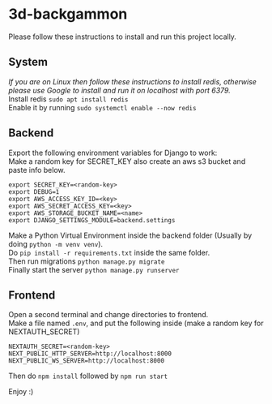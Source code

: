 # 3d-backgammon

Please follow these instructions to install and run this project locally.

## **System**

_If you are on Linux then follow these instructions to install redis, otherwise please use Google to install and run it on localhost with port 6379._ <br />
Install redis `sudo apt install redis` <br />
Enable it by running `sudo systemctl enable --now redis`

## **Backend**
Export the following environment variables for Django to work:\
Make a random key for SECRET_KEY also create an aws s3 bucket and paste info below.
```
export SECRET_KEY=<random-key>
export DEBUG=1
export AWS_ACCESS_KEY_ID=<key>
export AWS_SECRET_ACCESS_KEY=<key>
export AWS_STORAGE_BUCKET_NAME=<name>
export DJANGO_SETTINGS_MODULE=backend.settings
```
Make a Python Virtual Environment inside the backend folder (Usually by doing `python -m venv venv`). <br />
Do `pip install -r requirements.txt` inside the same folder. <br />
Then run migrations `python manage.py migrate`<br />
Finally start the server `python manage.py runserver`

## **Frontend**
Open a second terminal and change directories to frontend.\
Make a file named `.env`, and put the following inside (make a random key for NEXTAUTH_SECRET)
```
NEXTAUTH_SECRET=<random-key>
NEXT_PUBLIC_HTTP_SERVER=http://localhost:8000
NEXT_PUBLIC_WS_SERVER=http://localhost:8000
```
Then do `npm install` followed by `npm run start`

Enjoy :)
